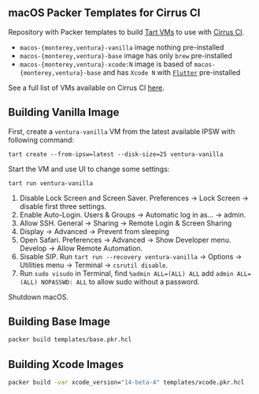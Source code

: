## macOS Packer Templates for Cirrus CI

Repository with Packer templates to build [Tart VMs](https://github.com/cirruslabs/tart) to use with [Cirrus CI](https://cirrus-ci.org/guide/macOS/).

* `macos-{monterey,ventura}-vanilla` image nothing pre-installed
* `macos-{monterey,ventura}-base` image has only `brew` pre-installed
* `macos-{monterey,ventura}-xcode:N` image is based of `macos-{monterey,ventura}-base` and has `Xcode N` with [`Flutter`](https://flutter.dev/) pre-installed

See a full list of VMs available on Cirrus CI [here](https://github.com/orgs/cirruslabs/packages?tab=packages&q=macos-).

## Building Vanilla Image

First, create a `ventura-vanilla` VM from the latest available IPSW with following command:

```console
tart create --from-ipsw=latest --disk-size=25 ventura-vanilla
```

Start the VM and use UI to change some settings:

```console
tart run ventura-vanilla
```

1. Disable Lock Screen and Screen Saver. Preferences -> Lock Screen -> disable first three settings.
2. Enable Auto-Login. Users & Groups -> Automatic log in as... -> admin.
3. Allow SSH. General -> Sharing -> Remote Login & Screen Sharing
4. Display -> Advanced -> Prevent from sleeping
5. Open Safari. Preferences -> Advanced -> Show Developer menu. Develop -> Allow Remote Automation.
6. Sisable SIP. Run `tart run --recovery ventura-vanilla` -> Options -> Utilities menu -> Terminal -> `csrutil disable`.
7. Run `sudo visudo` in Terminal, find `%admin ALL=(ALL) ALL` add `admin ALL=(ALL) NOPASSWD: ALL` to allow sudo without a password.

Shutdown macOS.

## Building Base Image

```bash
packer build templates/base.pkr.hcl
```

## Building Xcode Images

```bash
packer build -var xcode_version="14-beta-4" templates/xcode.pkr.hcl
```

